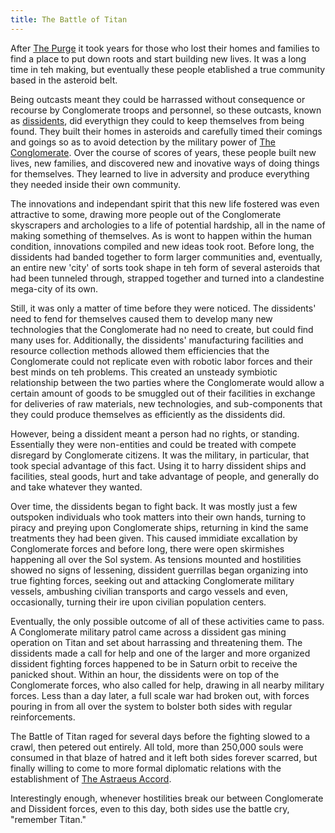 ```yaml
---
title: The Battle of Titan
---
```


After [The Purge](../the_purge) it took years for those who lost their homes and
families to find a place to put down roots and start building new lives. It was
a long time in teh making, but eventually these people etablished a true
community based in the asteroid belt.

Being outcasts meant they could be harrassed without consequence or recourse by
Conglomerate troops and personnel, so these outcasts, known as
[dissidents](../../people-future/dissidents), did everythign they could to keep
themselves from being found. They built their homes in asteroids and carefully
timed their comings and goings so as to avoid detection by the military power of
[The Conglomerate](../../corporations/the_conglomerate).  Over the course of
scores of years, these people built new lives, new families, and discovered new
and inovative ways of doing things for themselves. They learned to live in
adversity and produce everything they needed inside their own community.

The innovations and independant spirit that this new life fostered was even
attractive to some, drawing more people out of the Conglomerate skyscrapers and
archologies to a life of potential hardship, all in the name of making something
of themselves. As is wont to happen within the human condition, innovations
compiled and new ideas took root. Before long, the dissidents had banded
together to form larger communities and, eventually, an entire new 'city' of
sorts took shape in teh form of several asteroids that had been tunneled
through, strapped together and turned into a clandestine mega-city of its own.

Still, it was only a matter of time before they were noticed. The dissidents'
need to fend for themselves caused them to develop many new technologies that
the Conglomerate had no need to create, but could find many uses for.
Additionally, the dissidents' manufacturing facilities and resource collection
methods allowed them efficiencies that the Conglomerate could not replicate even
with robotic labor forces and their best minds on teh problems. This created an
unsteady symbiotic relationship between the two parties where the Conglomerate
would allow a certain amount of goods to be smuggled out of their facilities in
exchange for deliveries of raw materials, new technologies, and sub-components
that they could produce themselves as efficiently as the dissidents did.

However, being a dissident meant a person had no rights, or standing.
Essentially they were non-entities and could be treated with compete disregard
by Conglomerate citizens. It was the military, in particular, that took special
advantage of this fact. Using it to harry dissident ships and facilities, steal
goods, hurt and take advantage of people, and generally do and take whatever
they wanted.

Over time, the dissidents began to fight back. It was mostly just a few
outspoken individuals who took matters into their own hands, turning to piracy
and preying upon Conglomerate ships, returning in kind the same treatments they
had been given. This caused immidiate excallation by Conglomerate forces and
before long, there were open skirmishes happening all over the Sol system. As
tensions mounted and hostilities showed no signs of lessening, dissident
guerrillas began organizing into true fighting forces, seeking out and attacking
Conglomerate military vessels, ambushing civilian transports and cargo vessels
and even, occasionally, turning their ire upon civilian population centers.

Eventually, the only possible outcome of all of these activities came to pass. A
Conglomerate military patrol came across a dissident gas mining operation on
Titan and set about harrassing and threatening them. The dissidents made a call
for help and one of the larger and more organized dissident fighting forces
happened to be in Saturn orbit to receive the panicked shout. Within an hour,
the dissidents were on top of the Conglomerate forces, who also called for help,
drawing in all nearby military forces. Less than a day later, a full scale war
had broken out, with forces pouring in from all over the system to bolster both
sides with regular reinforcements.

The Battle of Titan raged for several days before the fighting slowed to a
crawl, then petered out entirely. All told, more than 250,000 souls were
consumed in that blaze of hatred and it left both sides forever scarred, but
finally willing to come to more formal diplomatic relations with the
establishment of [The Astraeus Accord](../the_astraeus_accord).

Interestingly enough, whenever hostilities break our between Conglomerate and
Dissident forces, even to this day, both sides use the battle cry, "remember
Titan."